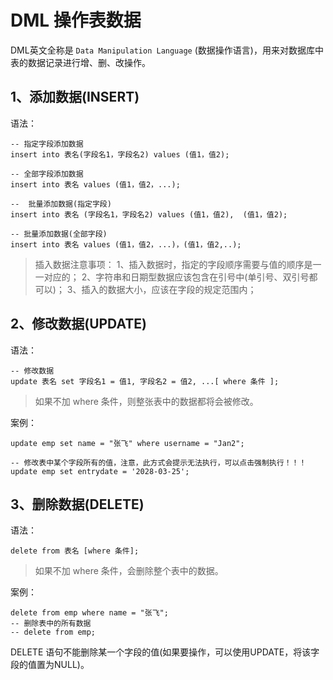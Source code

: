 # DML 操作表数据
DML英文全称是 `Data Manipulation Language` (数据操作语言)，用来对数据库中表的数据记录进行增、删、改操作。

## 1、添加数据(INSERT)

语法：

```mysql
-- 指定字段添加数据
insert into 表名(字段名1，字段名2) values (值1，值2);

-- 全部字段添加数据
insert into 表名 values (值1，值2，...);

--  批量添加数据(指定字段)
insert into 表名 (字段名1，字段名2) values (值1，值2),  (值1，值2);

-- 批量添加数据(全部字段)
insert into 表名 values (值1，值2，...)，(值1，值2,..);
```

> 插入数据注意事项：
> 1、插入数据时，指定的字段顺序需要与值的顺序是一一对应的；
> 2、字符串和日期型数据应该包含在引号中(单引号、双引号都可以)；
> 3、插入的数据大小，应该在字段的规定范围内；


## 2、修改数据(UPDATE)

语法：

```mysql
-- 修改数据
update 表名 set 字段名1 = 值1, 字段名2 = 值2, ...[ where 条件 ];
```
> 如果不加 where 条件，则整张表中的数据都将会被修改。

案例：

```mysql
update emp set name = "张飞" where username = "Jan2";

-- 修改表中某个字段所有的值，注意，此方式会提示无法执行，可以点击强制执行！！！
update emp set entrydate = '2028-03-25';
```

## 3、删除数据(DELETE)

语法：

```mysql
delete from 表名 [where 条件];
```
> 如果不加 where 条件，会删除整个表中的数据。

案例：

```mysql
delete from emp where name = "张飞";
-- 删除表中的所有数据
-- delete from emp;
```

DELETE 语句不能删除某一个字段的值(如果要操作，可以使用UPDATE，将该字段的值置为NULL)。